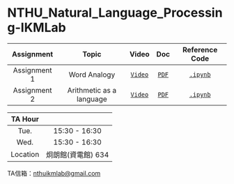 # NTHU_Natural_Language_Processing-IKMLab

| Assignment | Topic | Video | Doc | Reference Code |
| :-: | :-: | :-: | :-: | :-: |
| Assignment 1 | Word Analogy | [`Video`](https://youtu.be/P4tQgWPh4H8) | [`PDF`](./Assignment1/NTHU-NLP-HW1-word-emb.pdf) | [`.ipynb`](./Assignment1/main.ipynb) |
| Assignment 2 | Arithmetic as a language | [`Video`](https://www.youtube.com/watch?v=y8avfu_oogk) | [`PDF`](./Assignment2/NTHU-NLP-HW2-Arithmetic-Updated.pdf) | [`.ipynb`](./Assignment2/main.ipynb)

|TA Hour||
| :-: | :-: |
|Tue. | 15:30 - 16:30 |
|Wed. | 15:30 - 16:30 |
| Location | 炯朗館(資電館) 634 |

TA信箱：nthuikmlab@gmail.com
